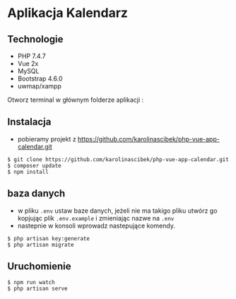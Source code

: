 # Aplikacja Kalendarz

## Technologie 
* PHP 7.4.7
* Vue 2x
* MySQL
* Bootstrap 4.6.0
* uwmap/xampp

Otworz terminal w głównym folderze aplikacji :
## Instalacja 
- pobieramy projekt z https://github.com/karolinascibek/php-vue-app-calendar.git
``` 
$ git clone https://github.com/karolinascibek/php-vue-app-calendar.git
$ composer update
$ npm install
```

## baza danych
- w pliku ```.env``` ustaw baze danych, jeżeli nie ma takigo pliku utwórz go 
  kopjując plik ```.env.example``` i zmieniając nazwe na ```.env```
- nastepnie w konsoli wprowadz nastepujące komendy.
```
$ php artisan key:generate 
$ php artisan migrate
```

## Uruchomienie
```
$ npm run watch 
$ php artisan serve
```



